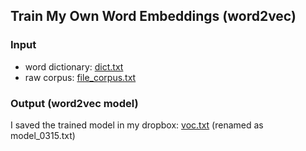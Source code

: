 ## Train My Own Word Embeddings (word2vec)

### Input
* word dictionary: [dict.txt](https://github.com/NaiyuJ/computational-text-analysis/blob/main/ethnicity_China/train-word2vec-model/dict.txt)
* raw corpus: [file_corpus.txt](https://github.com/NaiyuJ/computational-text-analysis/blob/main/ethnicity_China/train-word2vec-model/file_corpus.txt)

### Output (word2vec model)
I saved the trained model in my dropbox:
[voc.txt](https://www.dropbox.com/s/4pxfk1mdhrd2394/model_0315.txt?dl=0) (renamed as model_0315.txt)

